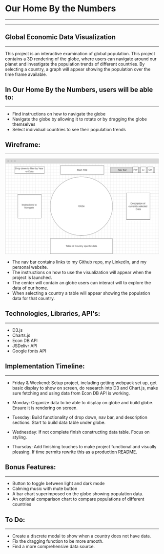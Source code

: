 # Our Home By the Numbers
---
---



Global Economic Data Visualization
---
---

This project is an interactive examination of global population.
This project contains a 3D rendering of the globe, where users can navigate around our planet
and investigate the population trends of different countries.
By selecting a country, a graph will appear showing the population over the time frame available.



In Our Home By the Numbers, users will be able to:
---
---

* Find instructions on how to navigate the globe
* Navigate the globe by allowing it to rotate or by dragging the globe themselves
* Select individual countries to see their population trends



Wireframe:
---
---

![Alt text](./ohbn_wireframe.png?raw=true "Wireframe")

* The nav bar contains links to my Github repo, my LinkedIn, and my personal website.
* The instructions on how to use the visualization will appear when the project is launched.
* The center will contain an globe users can interact will to explore the data of our home.
* When selecting a country a table will appear showing the population data for that country.


Technologies, Libraries, API's:
---
---

* D3.js
* Charts.js
* Econ DB API
* JSDelivr API
* Google fonts API



Implementation Timeline:
---
---

* Friday & Weekend: Setup project, including getting webpack set up, get basic display to show
    on screen, do research into D3 and Chart.js, make sure fetching and using data from 
    Econ DB API is working.

* Monday: Organize data to be able to display on globe and build globe. Ensure it is rendering
    on screen.

* Tuesday: Build functionality of drop down, nav bar, and description sections. Start to build
    data table under globe.

* Wednesday: If not complete finish constructing data table. Focus on styling.

* Thursday: Add finishing touches to make project functional and visually pleasing. If time
    permits rewrite this as a production README.


Bonus Features:
---
---

* Button to toggle between light and dark mode
* Calming music with mute button
* A bar chart superimposed on the globe showing population data.
* An optional comparison chart to compare populations of different countries


To Do:
---
---

* Create a discrete modal to show when a country does not have data.
* Fix the dragging function to be more smooth.
* Find a more comprehensive data source.

